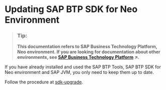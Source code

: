 <!-- loioe9089455bb571014ab1eabf59b2350d7 -->

# Updating SAP BTP SDK for Neo Environment

> ### Tip:  
> **This documentation refers to SAP Business Technology Platform, Neo environment. If you are looking for documentation about other environments, see [SAP Business Technology Platform](https://help.sap.com/viewer/65de2977205c403bbc107264b8eccf4b/Cloud/en-US/6a2c1ab5a31b4ed9a2ce17a5329e1dd8.html "SAP Business Technology Platform (SAP BTP) is an integrated offering comprised of four technology portfolios: database and data management, application development and integration, analytics, and intelligent technologies. The platform offers users the ability to turn data into business value, compose end-to-end business processes, and build and extend SAP applications quickly.") :arrow_upper_right:.**



If you have already installed and used the SAP BTP Tools, SAP BTP SDK for Neo environment and SAP JVM, you only need to keep them up to date.

Follow the procedure at [sdk-upgrade](../50-administration-and-ops-neo/sdk-upgrade-44dc673.md).

